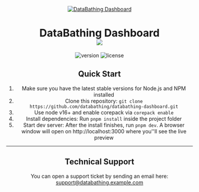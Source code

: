 <p align="center">
    <a href="https://bloomui.com" title="BloomUI.com">
        <img src="https://bloomui.s3.us-east-2.amazonaws.com/tokyo-logo.png" alt="DataBathing Dashboard">
    </a>
</p>
<h1 align="center">
    <b>DataBathing Dashboard</b>
    <br>
    <a href="https://twitter.com/intent/tweet?url=https://github.com/databathing/databathing-dashboard&text=I like this DataBathing Dashboard">
        <img src="https://img.shields.io/twitter/url/http/shields.io.svg?style=social" />
    </a>
</h1>
<div align="center">

![version](https://img.shields.io/github/package-json/v/databathing/databathing-dashboard.svg)
![license](https://img.shields.io/github/license/databathing/databathing-dashboard.svg)


<h2>
    Quick Start
</h2>
<ol>
    <li>Make sure you have the latest stable versions for Node.js and NPM installed</li>
    <li>Clone this repository: <code>git clone https://github.com/databathing/databathing-dashboard.git</code></li>
    <li>Use node v16+ and enable corepack via <code>corepack enable</code></li>
    <li>Install dependencies: Run <code>pnpm install</code> inside the project folder</li>
    <li>Start dev server: After the install finishes, run <code>pnpm dev</code>. A browser window will open on http://localhost:3000 where you''ll see the live preview</li>
</ol>

---

<h2>
    Technical Support
</h2>
<p>
    You can open a support ticket by sending an email here: <a href="mailto:support@databathing.example.com" title="Open Support Ticket">
        support@databathing.example.com
    </a>
</p>
